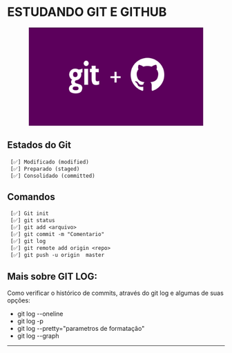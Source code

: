 #  ESTUDANDO GIT E GITHUB 


<p align="center">
  <img alt="img-repo" src="./src/img/img-repo.png" width="80%">
</p>


## Estados do Git

     [✅] Modificado (modified)
     [✅] Preparado (staged)
     [✅] Consolidado (committed)
    

## Comandos
     [✅] Git init
     [✅] git status
     [✅] git add <arquivo>
     [✅] git commit -m "Comentario"
     [✅] git log 
     [✅] git remote add origin <repo> 
     [✅] git push -u origin  master

## Mais sobre GIT LOG:

Como verificar o histórico de commits, através do git log e algumas de suas opções:
- git log --oneline
- git log -p
- git log --pretty="parametros de formatação"
- git log --graph

---


